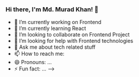 ### Hi there, I'm Md. Murad Khan! 👋

- 🔭 I’m currently working on Frontend 
- 🌱 I’m currently learning React
- 👯 I’m looking to collaborate on Frontend Project
- 🤔 I’m looking for help with Frontend technologies
- 💬 Ask me about tech related stuff
- 📫 How to reach me: 
- 😄 Pronouns: ...
- ⚡ Fun fact: ...
-->
